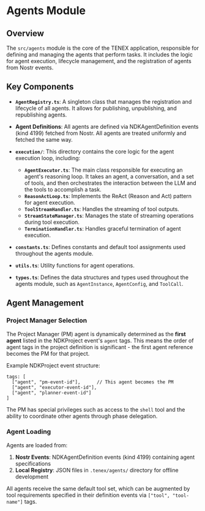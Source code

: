 # Agents Module

## Overview

The `src/agents` module is the core of the TENEX application, responsible for defining and managing the agents that perform tasks. It includes the logic for agent execution, lifecycle management, and the registration of agents from Nostr events.

## Key Components

- **`AgentRegistry.ts`**: A singleton class that manages the registration and lifecycle of all agents. It allows for publishing, unpublishing, and republishing agents.

- **Agent Definitions**: All agents are defined via NDKAgentDefinition events (kind 4199) fetched from Nostr. All agents are treated uniformly and fetched the same way.

- **`execution/`**: This directory contains the core logic for the agent execution loop, including:
    - **`AgentExecutor.ts`**: The main class responsible for executing an agent's reasoning loop. It takes an agent, a conversation, and a set of tools, and then orchestrates the interaction between the LLM and the tools to accomplish a task.
    - **`ReasonActLoop.ts`**: Implements the ReAct (Reason and Act) pattern for agent execution.
    - **`ToolStreamHandler.ts`**: Handles the streaming of tool outputs.
    - **`StreamStateManager.ts`**: Manages the state of streaming operations during tool execution.
    - **`TerminationHandler.ts`**: Handles graceful termination of agent execution.


- **`constants.ts`**: Defines constants and default tool assignments used throughout the agents module.

- **`utils.ts`**: Utility functions for agent operations.

- **`types.ts`**: Defines the data structures and types used throughout the agents module, such as `AgentInstance`, `AgentConfig`, and `ToolCall`.

## Agent Management

### Project Manager Selection

The Project Manager (PM) agent is dynamically determined as the **first agent** listed in the NDKProject event's `agent` tags. This means the order of agent tags in the project definition is significant - the first agent reference becomes the PM for that project.

Example NDKProject event structure:
```
tags: [
  ["agent", "pm-event-id"],      // This agent becomes the PM
  ["agent", "executor-event-id"], 
  ["agent", "planner-event-id"]
]
```

The PM has special privileges such as access to the `shell` tool and the ability to coordinate other agents through phase delegation.

### Agent Loading

Agents are loaded from:
1. **Nostr Events**: NDKAgentDefinition events (kind 4199) containing agent specifications
2. **Local Registry**: JSON files in `.tenex/agents/` directory for offline development

All agents receive the same default tool set, which can be augmented by tool requirements specified in their definition events via `["tool", "tool-name"]` tags.
